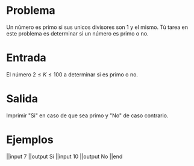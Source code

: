 # Problema

Un número es primo si sus unicos divisores son $1$ y el mismo. Tú tarea en este problema es determinar si un número es primo o no.

# Entrada

El número $2 \leq K \leq 100$ a determinar si es primo o no.

# Salida

Imprimir "Si" en caso de que sea primo y "No" de caso contrario.

# Ejemplos

||input
7
||output
Si
||input
10
||output
No
||end